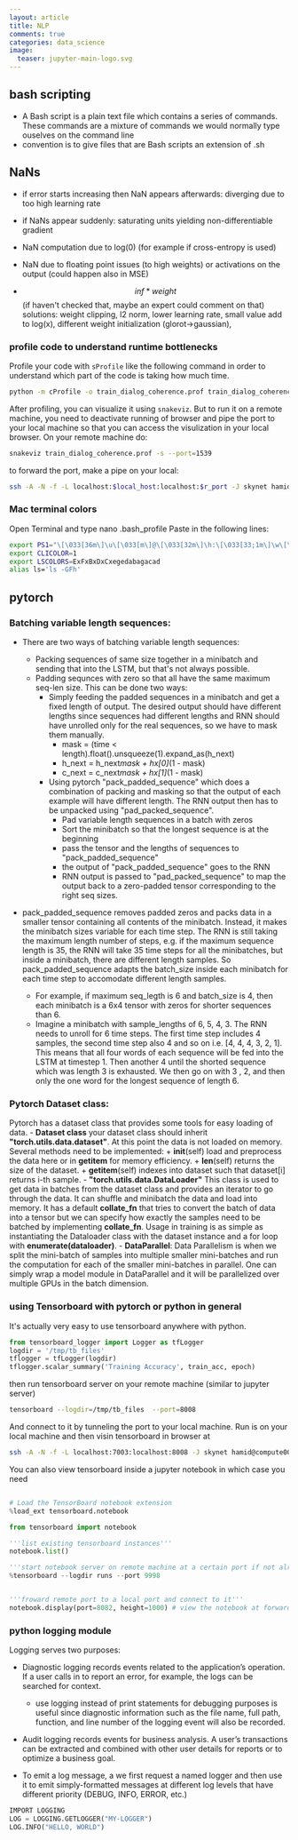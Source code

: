 ```yaml
---
layout: article
title: NLP
comments: true
categories: data_science
image:
  teaser: jupyter-main-logo.svg
---
```



## bash scripting
- A Bash script is a plain text file which contains a series of commands. These commands are a mixture of commands we would normally type ouselves on the command line
- convention is to give files that are Bash scripts an extension of .sh


## NaNs 

- if error starts increasing then NaN appears afterwards: diverging due to too high learning rate
- if NaNs appear suddenly: saturating units yielding non-differentiable gradient

- NaN computation due to log(0) (for example if cross-entropy is used) 
- NaN due to floating point issues (to high weights) or activations on the output (could happen also in MSE)
- $$inf * weight$$ (if haven't checked that, maybe an expert could comment on that)
solutions: weight clipping, l2 norm, lower learning rate, small value add to log(x), different weight initialization (glorot->gaussian),

### profile code to understand runtime bottlenecks

Profile your code with `sProfile` like the following command in order to understand which part of the code is taking how much time. 

```bash
python -m cProfile -o train_dialog_coherence.prof train_dialog_coherence.py --cuda --batch_size=16 --do_log --load_models --remove_old_run --freeze_infersent
```

After profiling, you can visualize it using `snakeviz`. But to run it on a remote machine, you need to deactivate running of browser and pipe the port to your local machine so that you can access the visulization in your local browser. On your remote machine do:

```bash
snakeviz train_dialog_coherence.prof -s --port=1539
```

to forward the port, make a pipe on your local:

```bash
ssh -A -N -f -L localhost:$local_host:localhost:$r_port -J skynet hamid@$remote_host
```

### Mac terminal colors

Open Terminal and type nano .bash_profile
Paste in the following lines:
```bash
export PS1="\[\033[36m\]\u\[\033[m\]@\[\033[32m\]\h:\[\033[33;1m\]\w\[\033[m\]\$ "
export CLICOLOR=1
export LSCOLORS=ExFxBxDxCxegedabagacad
alias ls='ls -GFh'
```

## pytorch

### Batching variable length sequences:
- There are two ways of batching variable length sequences:
    + Packing sequences of same size together in a minibatch and sending that into the LSTM, but that's not always possible. 
    + Padding sequnces with zero so that all have the same maximum seq-len size. This can be done two ways:
        * Simply feeding the padded sequences in a minibatch and get a fixed length of output. The desired output should have different lengths since sequences had different lengths and RNN should have unrolled only for the real sequences, so we have to mask them manually.
            - mask = (time < length).float().unsqueeze(1).expand_as(h_next)
            - h_next = h_next*mask + hx[0]*(1 - mask)
            - c_next = c_next*mask + hx[1]*(1 - mask)
        * Using pytorch "pack_padded_sequence" which does a combination of packing and masking so that the output of each example will have different length. The RNN output then has to be unpacked using "pad_packed_sequence". 
            - Pad variable length sequences in a batch with zeros 
            - Sort the minibatch so that the longest sequence is at the beginning
            - pass the tensor and the lengths of sequences to "pack_padded_sequence"
            - the output of "pack_padded_sequence" goes to the RNN
            - RNN output is passed to "pad_packed_sequence" to map the output back to a zero-padded tensor corresponding to the right seq sizes.

- pack_padded_sequence removes padded zeros and packs data in a smaller tensor containing all contents of the minibatch. Instead, it makes the minibatch sizes variable for each time step. The RNN is still taking the maximum length number of steps, e.g. if the maximum sequence length is 35, the RNN will take 35 time steps for all the minibatches, but inside a minibatch,  there are different length samples. So pack_padded_sequence adapts the batch_size inside each minibatch for each time step to accomodate different length samples. 
    + For example, if maximum seq_legth is 6 and batch_size is 4, then each minibatch is a 6x4 tensor with zeros for shorter sequences than 6.
    + Imagine a minibatch with sample_lengths of 6, 5, 4, 3. The RNN needs to unroll for 6 time steps.  The first time step includes 4 samples, the second time step also 4 and so on i.e. [4, 4, 4, 3, 2, 1]. This means that all four words of each sequence will be fed into the LSTM at timestep 1. Then another 4 until the shorted sequence which was length 3 is exhausted. We then go on with 3 , 2, and then only the one word for the longest sequence of length 6.

### Pytorch Dataset class:
Pytorch has a dataset class that provides some tools for easy loading of data. 
    - **Dataset class** your dataset class should inherit **"torch.utils.data.dataset"**.  At this point the data is not loaded on memory. Several methods need to be implemented:
        + __init__(self) load and preprocess the data here or in __getitem__ for memory efficiency.
        + __len__(self) returns the size of the dataset.
        + __getitem__(self) indexes into dataset such that dataset[i] returns i-th sample.
    - **"torch.utils.data.DataLoader"** This class is used to get data in batches from the dataset class and provides an iterator to go through the data. It can shuffle and minibatch the data and load into memory. It has a default **collate_fn** that tries to convert the batch of data into a tensor but we can specify how exactly the samples need to be batched by implementing **collate_fn**. Usage in training is as simple as instantiating the Dataloader class with the dataset instance and a for loop with **enumerate(dataloader)**.
    - **DataParallel**: Data Parallelism is when we split the mini-batch of samples into multiple smaller mini-batches and run the computation for each of the smaller mini-batches in parallel. One can simply wrap a model module in DataParallel and it will be parallelized over multiple GPUs in the batch dimension.

### using Tensorboard with pytorch or python in general
It's actually very easy to use tensorboard anywhere with python. 
```python
from tensorboard_logger import Logger as tfLogger
logdir = '/tmp/tb_files'
tflogger = tfLogger(logdir)
tflogger.scalar_summary('Training Accuracy', train_acc, epoch)
```

then run tensorboard server on your remote machine (similar to jupyter server)
```bash
tensorboard --logdir=/tmp/tb_files  --port=8008
```

And connect to it by tunneling the port to your local machine. Run is on your local machine and then visin tensorboard in browser at [](http://localhost:7003/)

```bash
ssh -A -N -f -L localhost:7003:localhost:8008 -J skynet hamid@compute006
```

You can also view tensorboard inside a jupyter notebook in which case you need

```python

# Load the TensorBoard notebook extension
%load_ext tensorboard.notebook

from tensorboard import notebook

'''list existing tensorboard instances'''
notebook.list()

'''start notebook server on remote machine at a certain port if not already open'''
%tensorboard --logdir runs --port 9998


'''froward remote port to a local port and connect to it'''
notebook.display(port=8082, height=1000) # view the notebook at forwarded port
```

### python logging module

Logging serves two purposes:

- Diagnostic logging records events related to the application’s operation. If a user calls in to report an error, for example, the logs can be searched for context.
    - use logging instead of print statements for debugging purposes is useful since diagnostic information such as the file name, full path, function, and line number of the logging event will also be recorded. 

- Audit logging records events for business analysis. A user’s transactions can be extracted and combined with other user details for reports or to optimize a business goal.
    
- To emit a log message, a we first request a named logger and then use it to emit simply-formatted messages at different log levels that have different priority (DEBUG, INFO, ERROR, etc.)
```py
IMPORT LOGGING
LOG = LOGGING.GETLOGGER("MY-LOGGER")
LOG.INFO("HELLO, WORLD")
```

